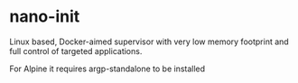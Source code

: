 # nano-init
Linux based, Docker-aimed supervisor with very low memory footprint and full control of targeted applications.

For Alpine it requires argp-standalone to be installed
